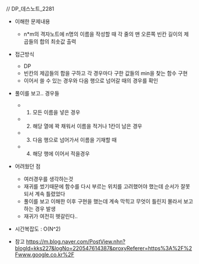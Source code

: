 // DP_데스노트_2281

- 이해한 문제내용
	- n*m의 격자노트에 n명의 이름을 작성할 때 각 줄의 맨 오른쪽 빈칸 길이의 제곱들의 합의 최솟값 출력

- 접근방식
	- DP
	- 빈칸의 제곱들의 합을 구하고 각 경우마다 구한 값들의 min을 찾는 함수 구현
	- 이어서 쓸 수 있는 경우와 다음 행으로 넘어갈 때의 경우를 확인

- 풀이를 보고.. 경우들
	- 1. 모든 이름을 넣은 경우
	- 2. 해당 열에 꽉 채워서 이름을 적거나 1칸이 남은 경우
	- 3. 다음 행으로 넘어가서 이름을 기재할 때
	- 4. 해당 행에 이어서 적을경우 

- 어려웠던 점
	- 여러경우를 생각하는것
	- 재귀를 썼기때문에 함수를 다시 부르는 위치를 고려했어야 했는데 순서가 잘못되서 계속 틀렸었다
	- 풀이를 보고 이해한 이후 구현을 했는데 계속 막힉고 무엇이 틀린지 몰라서 보고 하는 경우 발생
	- 재귀가 여전히 헷갈린다.. 

- 시간복잡도 : O(N^2)

- 참고 <https://m.blog.naver.com/PostView.nhn?blogId=kks227&logNo=220547614387&proxyReferer=https%3A%2F%2Fwww.google.co.kr%2F>